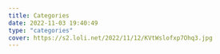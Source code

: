 ```yaml
---
title: Categories
date: 2022-11-03 19:40:49
type: "categories"
cover: https://s2.loli.net/2022/11/12/KVtWslofxp7Ohq3.jpg
---
```

